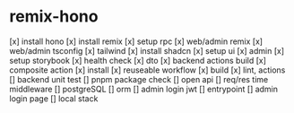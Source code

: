 # remix-hono

[x] install hono
[x] install remix
[x] setup rpc
[x] web/admin remix
[x] web/admin tsconfig
[x] tailwind
[x] install shadcn
[x] setup ui
[x] admin
[x] setup storybook
[x] health check
[x] dto
[x] backend actions build
[x] composite action
[x] install
[x] reuseable workflow
[x] build
[x] lint, actions
[] backend unit test
[] pnpm package check
[] open api
[] req/res time middleware
[] postgreSQL
[] orm
[] admin login jwt
[] entrypoint
[] admin login page
[] local stack
